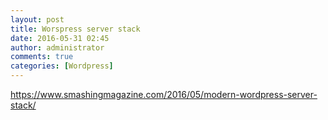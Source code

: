 ```yaml
---
layout: post
title: Worspress server stack
date: 2016-05-31 02:45
author: administrator
comments: true
categories: [Wordpress]
---
```

https://www.smashingmagazine.com/2016/05/modern-wordpress-server-stack/
